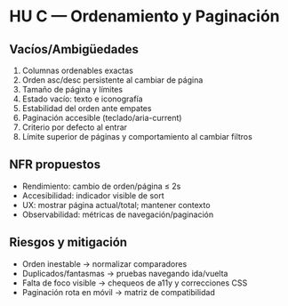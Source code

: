 # HU C — Ordenamiento y Paginación

## Vacíos/Ambigüedades
1. Columnas ordenables exactas
2. Orden asc/desc persistente al cambiar de página
3. Tamaño de página y límites
4. Estado vacío: texto e iconografía
5. Estabilidad del orden ante empates
6. Paginación accesible (teclado/aria-current)
7. Criterio por defecto al entrar
8. Límite superior de páginas y comportamiento al cambiar filtros

## NFR propuestos
- Rendimiento: cambio de orden/página ≤ 2s
- Accesibilidad: indicador visible de sort
- UX: mostrar página actual/total; mantener contexto
- Observabilidad: métricas de navegación/paginación

## Riesgos y mitigación
- Orden inestable → normalizar comparadores
- Duplicados/fantasmas → pruebas navegando ida/vuelta
- Falta de foco visible → chequeos de a11y y correcciones CSS
- Paginación rota en móvil → matriz de compatibilidad
